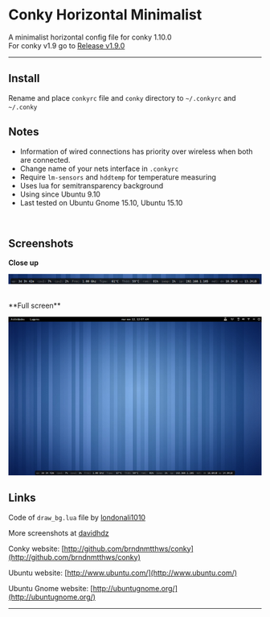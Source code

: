 Conky Horizontal Minimalist
===========================
A minimalist horizontal config file for conky 1.10.0
</br>
For conky v1.9 go to [Release v1.9.0](https://github.com/davidhdz/conky-horizontal-minimalist/releases/tag/v1.9.0)

----

Install
----
Rename and place `conkyrc` file and `conky` directory to `~/.conkyrc` and `~/.conky`
<br/>

Notes
-----
* Information of wired connections has priority over wireless when both are connected.
* Change name of your nets interface in `.conkyrc`
* Require `lm-sensors` and `hddtemp` for temperature measuring
* Uses lua for semitransparency background
* Using since Ubuntu 9.10 
* Last tested on Ubuntu Gnome 15.10, Ubuntu 15.10
<br/>

Screenshots
------------
**Close up**

![Close view](conky/pre-close.png "Close up")

<br/>
**Full screen**

![Full view](conky/pre-full.png "Full screen")
<br/>

Links
-----
Code of `draw_bg.lua` file by [londonali1010](http://londonali1010.deviantart.com/)

More screenshots at [davidhdz](http://davidhdz.deviantart.com/gallery/29796305)
<br/>

Conky website: [http://github.com/brndnmtthws/conky](http://github.com/brndnmtthws/conky)

Ubuntu website:  [http://www.ubuntu.com/](http://www.ubuntu.com/)

Ubuntu Gnome website: [http://ubuntugnome.org/](http://ubuntugnome.org/) 

-----
